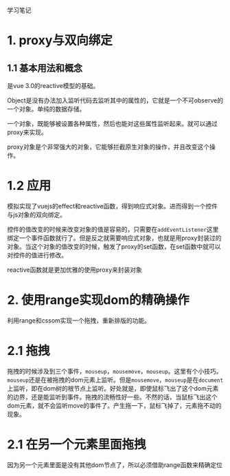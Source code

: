 学习笔记

# 1. proxy与双向绑定

## 1.1 基本用法和概念
是vue 3.0的reactive模型的基础。

Object是没有办法加入监听代码去监听其中的属性的，它就是一个不可observe的一个对象。单纯的数据存储。

一个对象，既能够被设置各种属性，然后也能对这些属性监听起来。就可以通过proxy来实现。

proxy对象是个非常强大的对象，它能够拦截原生对象的操作，并且改变这个操作。

# 1.2 应用

模拟实现了vuejs的effect和reactive函数，得到响应式对象。进而得到一个控件与js对象的双向绑定。

控件的值改变的时候来改变对象的值是容易的，只需要在`addEventListener`这里绑定一个事件函数就行了。但是反之就需要响应式对象，也就是用proxy封装过的对象。当这个对象的值改变的时候，触发了proxy的set函数，在set函数中就可以对控件的值进行修改。

reactive函数就是更加优雅的使用proxy来封装对象

# 2. 使用range实现dom的精确操作

利用range和cssom实现一个拖拽，重新排版的功能。

# 2.1 拖拽

拖拽的时候涉及到三个事件，`mouseup`，`mousemove`，`mouseup`。这里有个小技巧。`mouseup`还是在被拖拽的dom元素上监听。但是`mousemove`，`mouseup`是在`document`上监听，即在dom树的根节点上监听。好处就是，即使鼠标飞出了这个dom元素的边界，还是能监听到事件。拖拽的流畅性好一些。不然的话，当鼠标飞出这个dom元素，就不会监听move的事件了。产生拖一下，鼠标飞掉了，元素拖不动的现象。

# 2.1 在另一个元素里面拖拽

因为另一个元素里面是没有其他dom节点了，所以必须借助range函数来精确定位

